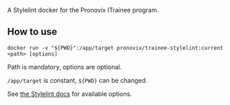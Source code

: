 A Stylelint docker for the Pronovix ITrainee program.

## How to use

```shell
docker run -v "${PWD}":/app/target pronovix/trainee-stylelint:current <path> [options]
```

Path is mandatory, options are optional.

`/app/target` is constant, `${PWD}` can be changed.

See [the Stylelint docs](https://stylelint.io/user-guide/usage/cli) for available options.
